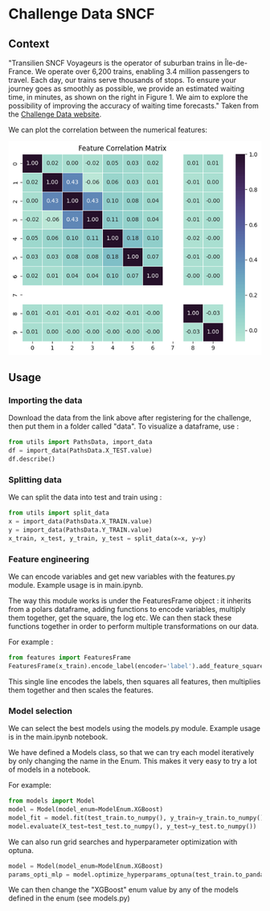 # Challenge Data SNCF 

## Context 
"Transilien SNCF Voyageurs is the operator of suburban trains in Île-de-France. We operate over 6,200 trains, enabling 3.4 million passengers to travel. Each day, our trains serve thousands of stops. To ensure your journey goes as smoothly as possible, we provide an estimated waiting time, in minutes, as shown on the right in Figure 1. We aim to explore the possibility of improving the accuracy of waiting time forecasts."
Taken from the [Challenge Data website](https://challengedata.ens.fr/participants/challenges/166/).

We can plot the correlation between the numerical features:

![alt text](https://github.com/faunebl/challenge-data-203/blob/master/feature_corr_mat.png?raw=true)

## Usage 

### Importing the data 
Download the data from the link above after registering for the challenge, then put them in a folder called "data". 
To visualize a dataframe, use : 

```python
from utils import PathsData, import_data
df = import_data(PathsData.X_TEST.value)
df.describe()
```

### Splitting data 
We can split the data into test and train using :

```python
from utils import split_data 
x = import_data(PathsData.X_TRAIN.value)
y = import_data(PathsData.Y_TRAIN.value)
x_train, x_test, y_train, y_test = split_data(x=x, y=y)
```

### Feature engineering
We can encode variables and get new variables with the features.py module. 
Example usage is in main.ipynb.

The way this module works is under the FeaturesFrame object : it inherits from a polars dataframe, adding functions to encode variables, multiply them together, get the square, the log etc. We can then stack these functions together in order to perform multiple transformations on our data. 

For example :

```python
from features import FeaturesFrame
FeaturesFrame(x_train).encode_label(encoder='label').add_feature_square().add_feature_interactions().scale_standard(set="train")
```
This single line encodes the labels, then squares all features, then multiplies them together and then scales the features. 

### Model selection
We can select the best models using the models.py module. Example usage is in the main.ipynb notebook. 

We have defined a Models class, so that we can try each model iteratively by only changing the name in the Enum. This makes it very easy to try a lot of models in a notebook. 

For example:
```python
from models import Model
model = Model(model_enum=ModelEnum.XGBoost)
model_fit = model.fit(test_train.to_numpy(), y_train=y_train.to_numpy())
model.evaluate(X_test=test_test.to_numpy(), y_test=y_test.to_numpy())
```
We can also run grid searches and hyperparameter optimization with optuna.

```python
model = Model(model_enum=ModelEnum.XGBoost)
params_opti_mlp = model.optimize_hyperparams_optuna(test_train.to_pandas(), y_train=y_train.to_pandas())
```
We can then change the "XGBoost" enum value by any of the models defined in the enum (see models.py)